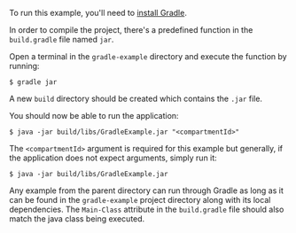 To run this example, you'll need to [install Gradle](https://gradle.org/install/).

In order to compile the project, there's a predefined function in the `build.gradle` file named `jar`.

Open a terminal in the `gradle-example` directory and execute the function by running:

```
$ gradle jar
``` 

A new `build` directory should be created which contains the `.jar` file.

You should now be able to run the application:

```
$ java -jar build/libs/GradleExample.jar "<compartmentId>"
```

The `<compartmentId>` argument is required for this example but generally, if the application does not expect arguments, simply run it:

```
$ java -jar build/libs/GradleExample.jar
```

Any example from the parent directory can run through Gradle as long as it can be found in the `gradle-example` project directory along with its local dependencies. The `Main-Class` attribute in the `build.gradle` file should also match the java class being executed.
